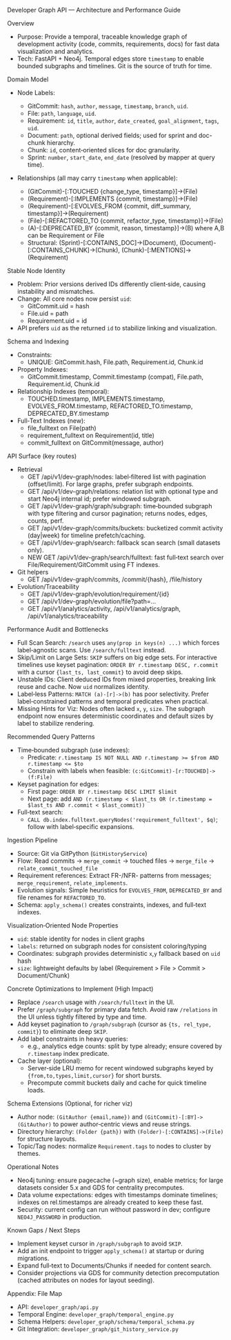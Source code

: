 Developer Graph API — Architecture and Performance Guide

Overview
- Purpose: Provide a temporal, traceable knowledge graph of development activity (code, commits, requirements, docs) for fast data visualization and analytics.
- Tech: FastAPI + Neo4j. Temporal edges store `timestamp` to enable bounded subgraphs and timelines. Git is the source of truth for time.

Domain Model
- Node Labels:
  - GitCommit: `hash`, `author`, `message`, `timestamp`, `branch`, `uid`.
  - File: `path`, `language`, `uid`.
  - Requirement: `id`, `title`, `author`, `date_created`, `goal_alignment`, `tags`, `uid`.
  - Document: `path`, optional derived fields; used for sprint and doc-chunk hierarchy.
  - Chunk: `id`, content‑oriented slices for doc granularity.
  - Sprint: `number`, `start_date`, `end_date` (resolved by mapper at query time).

- Relationships (all may carry `timestamp` when applicable):
  - (GitCommit)-[:TOUCHED {change_type, timestamp}]->(File)
  - (Requirement)-[:IMPLEMENTS {commit, timestamp}]->(File)
  - (Requirement)-[:EVOLVES_FROM {commit, diff_summary, timestamp}]->(Requirement)
  - (File)-[:REFACTORED_TO {commit, refactor_type, timestamp}]->(File)
  - (A)-[:DEPRECATED_BY {commit, reason, timestamp}]->(B) where A,B can be Requirement or File
  - Structural: (Sprint)-[:CONTAINS_DOC]->(Document), (Document)-[:CONTAINS_CHUNK]->(Chunk), (Chunk)-[:MENTIONS]->(Requirement)

Stable Node Identity
- Problem: Prior versions derived IDs differently client‑side, causing instability and mismatches.
- Change: All core nodes now persist `uid`:
  - GitCommit.uid = hash
  - File.uid = path
  - Requirement.uid = id
- API prefers `uid` as the returned `id` to stabilize linking and visualization.

Schema and Indexing
- Constraints:
  - UNIQUE: GitCommit.hash, File.path, Requirement.id, Chunk.id
- Property Indexes:
  - GitCommit.timestamp, Commit.timestamp (compat), File.path, Requirement.id, Chunk.id
- Relationship Indexes (temporal):
  - TOUCHED.timestamp, IMPLEMENTS.timestamp, EVOLVES_FROM.timestamp, REFACTORED_TO.timestamp, DEPRECATED_BY.timestamp
- Full‑Text Indexes (new):
  - file_fulltext on File(path)
  - requirement_fulltext on Requirement(id, title)
  - commit_fulltext on GitCommit(message, author)

API Surface (key routes)
- Retrieval
  - GET /api/v1/dev-graph/nodes: label‑filtered list with pagination (offset/limit). For large graphs, prefer subgraph endpoints.
  - GET /api/v1/dev-graph/relations: relation list with optional type and start Neo4j internal id; prefer windowed subgraph.
  - GET /api/v1/dev-graph/graph/subgraph: time‑bounded subgraph with type filtering and cursor pagination; returns nodes, edges, counts, perf.
  - GET /api/v1/dev-graph/commits/buckets: bucketized commit activity (day|week) for timeline prefetch/caching.
  - GET /api/v1/dev-graph/search: fallback scan search (small datasets only).
  - NEW GET /api/v1/dev-graph/search/fulltext: fast full‑text search over File/Requirement/GitCommit using FT indexes.
- Git helpers
  - GET /api/v1/dev-graph/commits, /commit/{hash}, /file/history
- Evolution/Traceability
  - GET /api/v1/dev-graph/evolution/requirement/{id}
  - GET /api/v1/dev-graph/evolution/file?path=...
  - GET /api/v1/analytics/activity, /api/v1/analytics/graph, /api/v1/analytics/traceability

Performance Audit and Bottlenecks
- Full Scan Search: `/search` uses `any(prop in keys(n) ...)` which forces label‑agnostic scans. Use `/search/fulltext` instead.
- Skip/Limit on Large Sets: `SKIP` suffers on big edge sets. For interactive timelines use keyset pagination: `ORDER BY r.timestamp DESC, r.commit` with a cursor `{last_ts, last_commit}` to avoid deep skips.
- Unstable IDs: Client deduced IDs from mixed properties, breaking link reuse and cache. Now `uid` normalizes identity.
- Label‑less Patterns: `MATCH (a)-[r]->(b)` has poor selectivity. Prefer label‑constrained patterns and temporal predicates when practical.
- Missing Hints for Viz: Nodes often lacked `x`, `y`, `size`. The subgraph endpoint now ensures deterministic coordinates and default sizes by label to stabilize rendering.

Recommended Query Patterns
- Time‑bounded subgraph (use indexes):
  - Predicate: `r.timestamp IS NOT NULL AND r.timestamp >= $from AND r.timestamp <= $to`
  - Constrain with labels when feasible: `(c:GitCommit)-[r:TOUCHED]->(f:File)`
- Keyset pagination for edges:
  - First page: `ORDER BY r.timestamp DESC LIMIT $limit`
  - Next page: add `AND (r.timestamp < $last_ts OR (r.timestamp = $last_ts AND r.commit < $last_commit))`
- Full‑text search:
  - `CALL db.index.fulltext.queryNodes('requirement_fulltext', $q)`; follow with label‑specific expansions.

Ingestion Pipeline
- Source: Git via GitPython (`GitHistoryService`)
- Flow: Read commits -> `merge_commit` -> touched files -> `merge_file` -> `relate_commit_touched_file`
- Requirement references: Extract FR-/NFR- patterns from messages; `merge_requirement`, `relate_implements`.
- Evolution signals: Simple heuristics for `EVOLVES_FROM`, `DEPRECATED_BY` and file renames for `REFACTORED_TO`.
- Schema: `apply_schema()` creates constraints, indexes, and full‑text indexes.

Visualization‑Oriented Node Properties
- `uid`: stable identity for nodes in client graphs
- `labels`: returned on subgraph nodes for consistent coloring/typing
- Coordinates: subgraph provides deterministic `x`,`y` fallback based on `uid` hash
- `size`: lightweight defaults by label (Requirement > File > Commit > Document/Chunk)

Concrete Optimizations to Implement (High Impact)
- Replace `/search` usage with `/search/fulltext` in the UI.
- Prefer `/graph/subgraph` for primary data fetch. Avoid raw `/relations` in the UI unless tightly filtered by type and time.
- Add keyset pagination to `/graph/subgraph` (cursor as `{ts, rel_type, commit}`) to eliminate deep `SKIP`.
- Add label constraints in heavy queries:
  - e.g., analytics edge counts: split by type already; ensure covered by `r.timestamp` index predicate.
- Cache layer (optional):
  - Server‑side LRU memo for recent windowed subgraphs keyed by `{from,to,types,limit,cursor}` for short bursts.
  - Precompute commit buckets daily and cache for quick timeline loads.

Schema Extensions (Optional, for richer viz)
- Author node: `(GitAuthor {email,name})` and `(GitCommit)-[:BY]->(GitAuthor)` to power author‑centric views and reuse strings.
- Directory hierarchy: `(Folder {path})` with `(Folder)-[:CONTAINS]->(File)` for structure layouts.
- Topic/Tag nodes: normalize `Requirement.tags` to nodes to cluster by themes.

Operational Notes
- Neo4j tuning: ensure pagecache (~graph size), enable metrics; for large datasets consider 5.x and GDS for centrality precomputes.
- Data volume expectations: edges with timestamps dominate timelines; indexes on rel.timestamps are already created to keep these fast.
- Security: current config can run without password in dev; configure `NEO4J_PASSWORD` in production.

Known Gaps / Next Steps
- Implement keyset cursor in `/graph/subgraph` to avoid `SKIP`.
- Add an init endpoint to trigger `apply_schema()` at startup or during migrations.
- Expand full‑text to Documents/Chunks if needed for content search.
- Consider projections via GDS for community detection precomputation (cached attributes on nodes for layout seeding).

Appendix: File Map
- API: `developer_graph/api.py`
- Temporal Engine: `developer_graph/temporal_engine.py`
- Schema Helpers: `developer_graph/schema/temporal_schema.py`
- Git Integration: `developer_graph/git_history_service.py`

